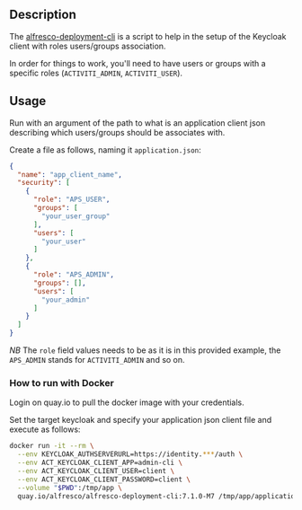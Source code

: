 ## Description

The [alfresco-deployment-cli](https://github.com/alfresco/alfresco-deployment-cli) is a script to help in the setup of the Keycloak client with roles users/groups association.

In order for things to work, you'll need to have users or groups with a specific roles (`ACTIVITI_ADMIN`, `ACTIVITI_USER`).

## Usage

Run with an argument of the path to what is an application client json describing which users/groups should be associates with.

Create a file as follows, naming it `application.json`:

```json
{
  "name": "app_client_name",
  "security": [
    {
      "role": "APS_USER",
      "groups": [
        "your_user_group"
      ],
      "users": [
        "your_user"
      ]
    },
    {
      "role": "APS_ADMIN",
      "groups": [],
      "users": [
        "your_admin"
      ]
    }
  ]
}
```
*NB* The `role` field values needs to be as it is in this provided example, the `APS_ADMIN` stands for `ACTIVITI_ADMIN` and so on.

### How to run with Docker

Login on quay.io to pull the docker image with your credentials.

Set the target keycloak and specify your application json client file and execute as follows:

``` bash
docker run -it --rm \
  --env KEYCLOAK_AUTHSERVERURL=https://identity.***/auth \
  --env ACT_KEYCLOAK_CLIENT_APP=admin-cli \
  --env ACT_KEYCLOAK_CLIENT_USER=client \
  --env ACT_KEYCLOAK_CLIENT_PASSWORD=client \
  --volume "$PWD":/tmp/app \
  quay.io/alfresco/alfresco-deployment-cli:7.1.0-M7 /tmp/app/application.json
```
